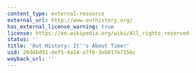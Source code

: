 ```yaml
---
content_type: external-resource
external_url: http://www.outhistory.org/
has_external_license_warning: true
license: https://en.wikipedia.org/wiki/All_rights_reserved
status: ''
title: 'Out History: It''s About Time!'
uid: 26d4bd91-def5-4a14-a7f6-3eb017e715bc
wayback_url: ''
---
```


